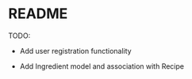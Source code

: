 # README

TODO:

* Add user registration functionality

* Add Ingredient model and association with Recipe